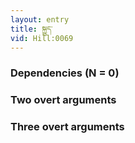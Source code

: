 ```yaml
---
layout: entry
title: སྐྱུད་
vid: Hill:0069
---
```

### Dependencies (N = 0)


### Two overt arguments


### Three overt arguments
